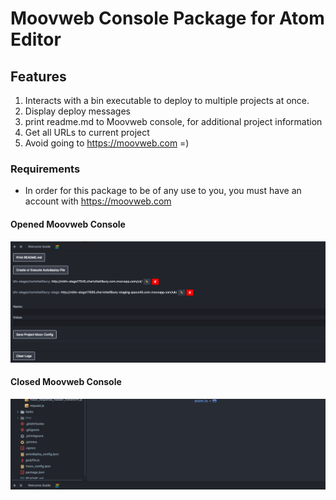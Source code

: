 # Moovweb Console Package for Atom Editor

## Features  

1. Interacts with a bin executable to deploy to multiple projects at once.
2. Display deploy messages
3. print readme.md to Moovweb console, for additional project information
4. Get all URLs to current project
5. Avoid going to https://moovweb.com =)

### Requirements  

* In order for this package to be of any use to you, you must have an account with https://moovweb.com  

#### Opened Moovweb Console

![alt text](https://raw.githubusercontent.com/nousacademy/atom-moov-console/master/img/console_opened.png)

#### Closed Moovweb Console

![alt text](https://raw.githubusercontent.com/nousacademy/atom-moov-console/master/img/console_closed.png)
